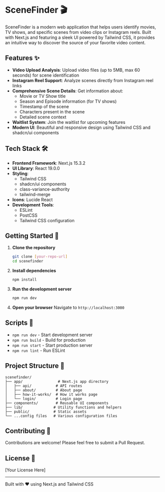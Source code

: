 # SceneFinder 🎬

SceneFinder is a modern web application that helps users identify movies, TV shows, and specific scenes from video clips or Instagram reels. Built with Next.js and featuring a sleek UI powered by Tailwind CSS, it provides an intuitive way to discover the source of your favorite video content.

## Features ✨

- **Video Upload Analysis**: Upload video files (up to 5MB, max 60 seconds) for scene identification
- **Instagram Reel Support**: Analyze scenes directly from Instagram reel links
- **Comprehensive Scene Details**: Get information about:
  - Movie or TV Show title
  - Season and Episode information (for TV shows)
  - Timestamp of the scene
  - Characters present in the scene
  - Detailed scene context
- **Waitlist System**: Join the waitlist for upcoming features
- **Modern UI**: Beautiful and responsive design using Tailwind CSS and shadcn/ui components

## Tech Stack 🛠️

- **Frontend Framework**: Next.js 15.3.2
- **UI Library**: React 19.0.0
- **Styling**: 
  - Tailwind CSS
  - shadcn/ui components
  - class-variance-authority
  - tailwind-merge
- **Icons**: Lucide React
- **Development Tools**:
  - ESLint
  - PostCSS
  - Tailwind CSS configuration

## Getting Started 🚀

1. **Clone the repository**
   ```bash
   git clone [your-repo-url]
   cd scenefinder
   ```

2. **Install dependencies**
   ```bash
   npm install
   ```

3. **Run the development server**
   ```bash
   npm run dev
   ```

4. **Open your browser**
   Navigate to `http://localhost:3000`

## Scripts 📝

- `npm run dev` - Start development server
- `npm run build` - Build for production
- `npm run start` - Start production server
- `npm run lint` - Run ESLint

## Project Structure 📁

```
scenefinder/
├── app/                # Next.js app directory
│   ├── api/           # API routes
│   ├── about/         # About page
│   ├── how-it-works/  # How it works page
│   └── login/         # Login page
├── components/        # Reusable UI components
├── lib/              # Utility functions and helpers
├── public/           # Static assets
└── ...config files   # Various configuration files
```

## Contributing 🤝

Contributions are welcome! Please feel free to submit a Pull Request.

## License 📄

[Your License Here]

---

Built with ❤️ using Next.js and Tailwind CSS
